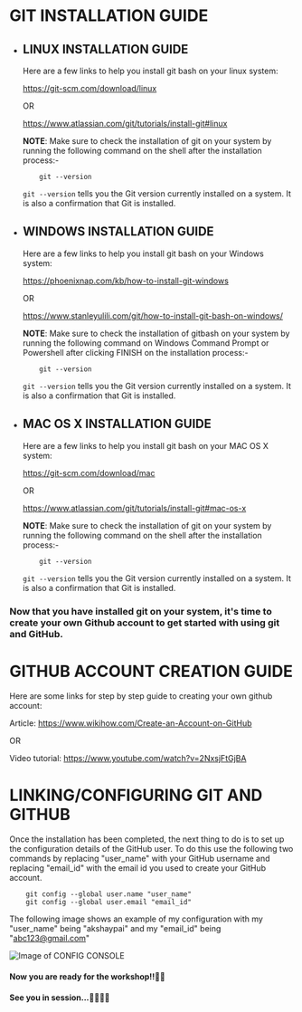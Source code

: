# GIT INSTALLATION GUIDE

- ## LINUX INSTALLATION GUIDE

  Here are a few links to help you install git bash on your linux system:

  https://git-scm.com/download/linux

  OR

  https://www.atlassian.com/git/tutorials/install-git#linux

  **NOTE**: Make sure to check the installation of git on your system by running the following command on the shell after the installation process:-

          git --version

  `git --version` tells you the Git version currently installed on a system. It is also a confirmation that Git is installed.

- ## WINDOWS INSTALLATION GUIDE

  Here are a few links to help you install git bash on your Windows system:

  https://phoenixnap.com/kb/how-to-install-git-windows

  OR

  https://www.stanleyulili.com/git/how-to-install-git-bash-on-windows/

  **NOTE**: Make sure to check the installation of gitbash on your system by running the following command on Windows Command Prompt or Powershell after clicking FINISH on the installation process:-

          git --version

  `git --version` tells you the Git version currently installed on a system. It is also a confirmation that Git is installed.

- ## MAC OS X INSTALLATION GUIDE

  Here are a few links to help you install git bash on your MAC OS X system:

  https://git-scm.com/download/mac

  OR

  https://www.atlassian.com/git/tutorials/install-git#mac-os-x

  **NOTE**: Make sure to check the installation of git on your system by running the following command on the shell after the installation process:-

          git --version

  `git --version` tells you the Git version currently installed on a system. It is also a confirmation that Git is installed.

### Now that you have installed git on your system, it's time to create your own Github account to get started with using git and GitHub.

# GITHUB ACCOUNT CREATION GUIDE

Here are some links for step by step guide to creating your own github account:

Article: https://www.wikihow.com/Create-an-Account-on-GitHub

OR

Video tutorial: https://www.youtube.com/watch?v=2NxsjFtGjBA

# LINKING/CONFIGURING GIT AND GITHUB

Once the installation has been completed, the next thing to do is to set up the configuration details of the GitHub user. To do this use the following two commands by replacing "user_name" with your GitHub username and replacing "email_id" with the email id you used to create your GitHub account.

        git config --global user.name "user_name"
        git config --global user.email "email_id"

The following image shows an example of my configuration with my "user_name" being "akshaypai" and my "email_id" being "abc123@gmail.com"

![Image of CONFIG CONSOLE](https://www.howtoforge.com/images/ubuntu_github_getting_started/config.png?ezimgfmt=rs:550x104/rscb1/ng:webp/ngcb1)

#### Now you are ready for the workshop!!🚀🚀

#### See you in session...👩‍💻👨‍💻